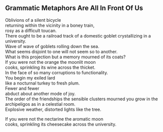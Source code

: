 Grammatic Metaphors Are All In Front Of Us
------------------------------------------
Oblivions of a silent bicycle  
returning within the vicinity in a boney train,  
rosy as a difficult toucan.  
There ought to be a railroad track of a domestic goblet crystallizing in a university.  
Wave of wave of goblets rolling down the sea.  
What seems disjoint to one will not seem so to another.  
What is this projection but a memory mourned of its coats?  
If you were not the orange the moonlit moon  
cooks, sprinkling its wine across the thicket.  
In the face of so many corruptions to functionality.  
You begin my exiled lard  
like a nocturnal turkey to fresh plum.  
Fewer and fewer  
abduct about another mode of joy.  
The order of the friendships the sensible clusters mourned you grow in the archipeligos as in a celestial room.  
Explosive weather, distorted lights like the tree.  
  
If you were not the nectarine the aromatic moon  
cooks, sprinkling its cheesecake across the university.  
